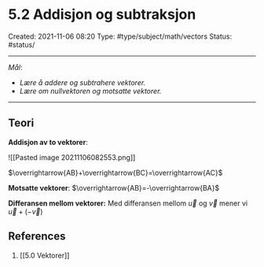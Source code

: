 # 5.2 Addisjon og subtraksjon
Created: 2021-11-06 08:20
Type: #type/subject/math/vectors
Status: #status/

---

*Mål*: 
- *Lære å addere og subtrahere vektorer.*
- *Lære om nullvektoren og motsatte vektorer.*

---

## Teori

**Addisjon av to vektorer**:

![[Pasted image 20211106082553.png]]

$\overrightarrow{AB}+\overrightarrow{BC}=\overrightarrow{AC}$

**Motsatte vektorer**:
$\overrightarrow{AB}=-\overrightarrow{BA}$

**Differansen mellom vektorer:**
Med differansen mellom $\vec u$ og $\vec v$ mener vi $\vec u+(-\vec v)$

## References
1. [[5.0 Vektorer]]